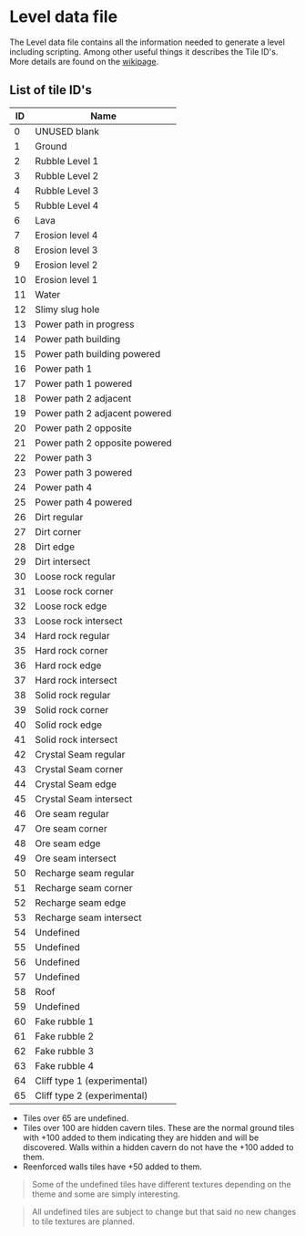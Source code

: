 # Level data file
The Level data file contains all the information needed to generate a level including scripting. Among other useful things it describes the Tile ID's. More details are found on the [wikipage](https://manicminers.fandom.com/wiki/Level_data_file#Tile_ID_list:).

## List of tile ID's

|ID|Name|
|---|---|
0|UNUSED blank|
1|Ground|
2|Rubble Level 1|
3|Rubble Level 2|
4|Rubble Level 3|
5|Rubble Level 4|
6|Lava|
7|Erosion level 4|
8|Erosion level 3|
9|Erosion level 2|
10|Erosion level 1|
11|Water|
12|Slimy slug hole|
13|Power path in progress|
14|Power path building|
15|Power path building powered|
16|Power path 1|
17|Power path 1 powered|
18|Power path 2 adjacent|
19|Power path 2 adjacent powered|
20|Power path 2 opposite|
21|Power path 2 opposite powered|
22|Power path 3|
23|Power path 3 powered|
24|Power path 4|
25|Power path 4 powered|
26|Dirt regular|
27|Dirt corner|
28|Dirt edge|
29|Dirt intersect|
30|Loose rock regular|
31|Loose rock corner|
32|Loose rock edge|
33|Loose rock intersect|
34|Hard rock regular|
35|Hard rock corner|
36|Hard rock edge|
37|Hard rock intersect|
38|Solid rock regular|
39|Solid rock corner|
40|Solid rock edge|
41|Solid rock intersect|
42|Crystal Seam regular|
43|Crystal Seam corner|
44|Crystal Seam edge|
45|Crystal Seam intersect|
46|Ore seam regular|
47|Ore seam corner|
48|Ore seam edge|
49|Ore seam intersect|
50|Recharge seam regular|
51|Recharge seam corner|
52|Recharge seam edge|
53|Recharge seam intersect|
54|Undefined|
55|Undefined|
56|Undefined|
57|Undefined|
58|Roof|
59|Undefined|
60|Fake rubble 1|
61|Fake rubble 2|
62|Fake rubble 3|
63|Fake rubble 4|
64|Cliff type 1 (experimental)|
65|Cliff type 2 (experimental)|

- Tiles over 65 are undefined.
- Tiles over 100 are hidden cavern tiles. These are the normal ground tiles with +100 added to them indicating they are hidden and will be discovered. Walls within a hidden cavern do not have the +100 added to them.
- Reenforced walls tiles have +50 added to them.

>Some of the undefined tiles have different textures depending on the theme and some are simply interesting.

>All undefined tiles are subject to change but that said no new changes to tile textures are planned.
